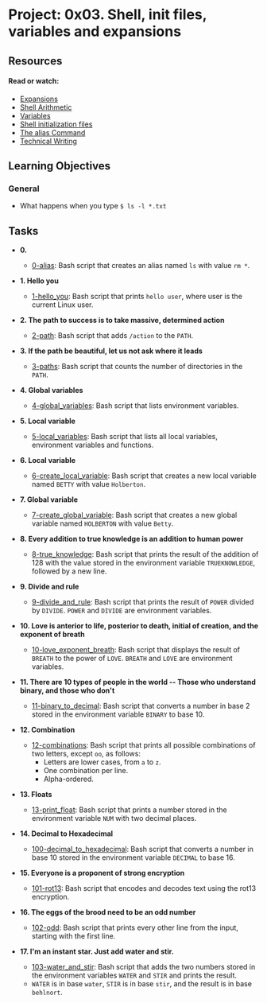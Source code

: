 # Project: 0x03. Shell, init files, variables and expansions

## Resources

#### Read or watch:

* [Expansions](https://linuxcommand.org/lc3_lts0080.php)
* [Shell Arithmetic](https://www.gnu.org/software/bash/manual/html_node/Shell-Arithmetic.html)
* [Variables](https://tldp.org/LDP/Bash-Beginners-Guide/html/sect_03_02.html)
* [Shell initialization files](https://tldp.org/LDP/Bash-Beginners-Guide/html/sect_03_01.html)
* [The alias Command](https://www.linfo.org/alias.html)
* [Technical Writing](https://s3.amazonaws.com/alx-intranet.hbtn.io/uploads/misc/2021/6/9112669886fd446a2aa3113c31319d1f468dc160.pdf?X-Amz-Algorithm=AWS4-HMAC-SHA256&X-Amz-Credential=AKIARDDGGGOUSBVO6H7D%2F20240412%2Fus-east-1%2Fs3%2Faws4_request&X-Amz-Date=20240412T162653Z&X-Amz-Expires=86400&X-Amz-SignedHeaders=host&X-Amz-Signature=631f9856a75a2715fa3fb75ca21637e864f3b77bc58e10a7a3f4f783f419465d)
## Learning Objectives

### General

* What happens when you type <code>$ ls -l *.txt</code>
## Tasks

* **0. <o>**
  * [0-alias](./0-alias): Bash script that creates an alias named `ls` with value `rm *`.

* **1. Hello you**
  * [1-hello_you](./1-hello_you): Bash script that prints `hello user`, where user is the
  current Linux user.

* **2. The path to success is to take massive, determined action**
  * [2-path](./2-path): Bash script that adds `/action` to the `PATH`.

* **3. If the path be beautiful, let us not ask where it leads**
  * [3-paths](./3-paths): Bash script that counts the number of directories in the `PATH`.

* **4. Global variables**
  * [4-global_variables](./4-global_variables): Bash script that lists environment variables.

* **5. Local variable**
  * [5-local_variables](./5-local_variables): Bash script that lists all local variables,
  environment variables and functions.

* **6. Local variable**
  * [6-create_local_variable](./6-create_local_variable): Bash script that creates
  a new local variable named `BETTY` with value `Holberton`.

* **7. Global variable**
  * [7-create_global_variable](./7-create_global_variable): Bash script that
  creates a new global variable named `HOLBERTON` with value `Betty`.

* **8. Every addition to true knowledge is an addition to human power**
  * [8-true_knowledge](./8-true_knowledge): Bash script that prints the result of the
  addition of 128 with the value stored in the environment variable
  `TRUEKNOWLEDGE`, followed by a new line.

* **9. Divide and rule**
  * [9-divide_and_rule](./9-divide_and_rule): Bash script that prints the result
  of `POWER` divided by `DIVIDE`. `POWER` and `DIVIDE` are environment variables.

* **10. Love is anterior to life, posterior to death, initial of creation, and the exponent of breath**
  * [10-love_exponent_breath](./10-love_exponent_breath): Bash script that displays the
  result of `BREATH` to the power of `LOVE`. `BREATH` and `LOVE` are environment variables.

* **11. There are 10 types of people in the world -- Those who understand binary, and those who don't**
  * [11-binary_to_decimal](./11-binary_to_decimal): Bash script that converts a number
  in base 2 stored in the environment variable `BINARY` to base 10.

* **12. Combination**
  * [12-combinations](./12-combinations): Bash script that prints all possible combinations
  of two letters, except `oo`, as follows:
    * Letters are lower cases, from `a` to `z`.
    * One combination per line.
    * Alpha-ordered.

* **13. Floats**
  * [13-print_float](./13-print_float): Bash script that prints a number stored in the
  environment variable `NUM` with two decimal places.

* **14. Decimal to Hexadecimal**
  * [100-decimal_to_hexadecimal](./14-decimal_to_hexadecimal): Bash script
  that converts a number in base 10 stored in the environment variable `DECIMAL` to base 16.

* **15. Everyone is a proponent of strong encryption**
  * [101-rot13](./100-rot13): Bash script that encodes and decodes text using the rot13
  encryption.

* **16. The eggs of the brood need to be an odd number**
  * [102-odd](./101-odd): Bash script that prints every other line from the input,
  starting with the first line.

* **17. I'm an instant star. Just add water and stir.**
  * [103-water_and_stir](./102-water_and_stir): Bash script that adds the two numbers
  stored in the environment variables `WATER` and `STIR` and prints the result.
  * `WATER` is in base `water`, `STIR` is in base `stir`, and the result is
  in base `behlnort`.